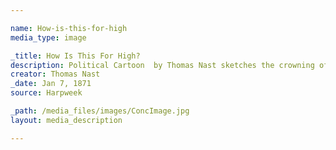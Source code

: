 ```yaml
---

name: How-is-this-for-high
media_type: image

_title: How Is This For High?
description: Political Cartoon  by Thomas Nast sketches the crowning of King Wilhelm I of Prussia as Emperor (Kaiser) of Germany, after the unification of the German states into a single nation in 1871.  Nast portrays Otto von Bismarck, the Prussian chancellor, as the (political) artist who has redrawn the map of Germany.  Wilhelm I looks vainly in a mirror, admiring his imperial crown, while his kingly (König) crown lies in the trash basket.  The mirror is held by King Ludwig II of Bavaria, who joined the Prussian fight against France in July 1870, and that December, at Bismarck's urging, wrote a public letter proposing creation of a unified German empire.
creator: Thomas Nast
_date: Jan 7, 1871
source: Harpweek

_path: /media_files/images/ConcImage.jpg 
layout: media_description

---
```

